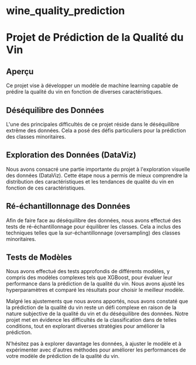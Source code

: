 # wine_quality_prediction

# Projet de Prédiction de la Qualité du Vin

## Aperçu

Ce projet vise à développer un modèle de machine learning capable de prédire la qualité du vin en fonction de diverses caractéristiques. 

## Déséquilibre des Données

L'une des principales difficultés de ce projet réside dans le déséquilibre extrême des données. Cela a posé des défis particuliers pour la prédiction des classes minoritaires.

## Exploration des Données (DataViz)

Nous avons consacré une partie importante du projet à l'exploration visuelle des données (DataViz). Cette étape nous a permis de mieux comprendre la distribution des caractéristiques et les tendances de qualité du vin en fonction de ces caractéristiques.

## Ré-échantillonnage des Données

Afin de faire face au déséquilibre des données, nous avons effectué des tests de ré-échantillonnage pour équilibrer les classes. Cela a inclus des techniques telles que la sur-échantillonnage (oversampling) des classes minoritaires.

## Tests de Modèles

Nous avons effectué des tests approfondis de différents modèles, y compris des modèles complexes tels que XGBoost, pour évaluer leur performance dans la prédiction de la qualité du vin. Nous avons ajusté les hyperparamètres et comparé les résultats pour choisir le meilleur modèle.

Malgré les ajustements que nous avons apportés, nous avons constaté que la prédiction de la qualité du vin reste un défi complexe en raison de la nature subjective de la qualité du vin et du déséquilibre des données. Notre projet met en évidence les difficultés de la classification dans de telles conditions, tout en explorant diverses stratégies pour améliorer la prédiction.

N'hésitez pas à explorer davantage les données, à ajuster le modèle et à expérimenter avec d'autres méthodes pour améliorer les performances de votre modèle de prédiction de la qualité du vin.



